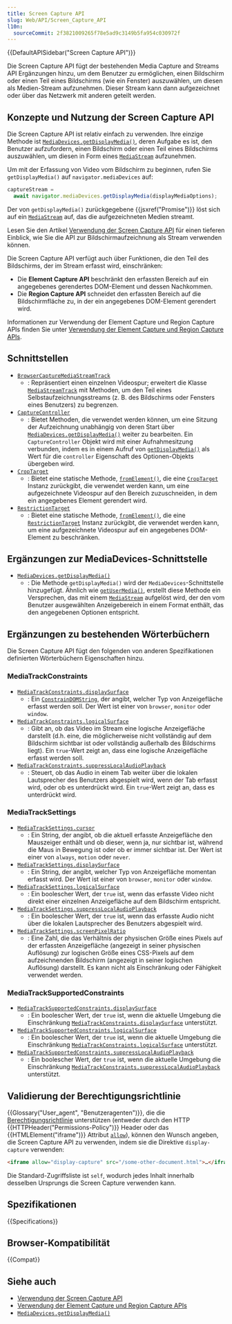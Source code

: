 ```yaml
---
title: Screen Capture API
slug: Web/API/Screen_Capture_API
l10n:
  sourceCommit: 2f3821009265f78e5ad9c3149b5fa954c030972f
---
```


{{DefaultAPISidebar("Screen Capture API")}}

Die Screen Capture API fügt der bestehenden Media Capture and Streams API Ergänzungen hinzu, um dem Benutzer zu ermöglichen, einen Bildschirm oder einen Teil eines Bildschirms (wie ein Fenster) auszuwählen, um diesen als Medien-Stream aufzunehmen. Dieser Stream kann dann aufgezeichnet oder über das Netzwerk mit anderen geteilt werden.

## Konzepte und Nutzung der Screen Capture API

Die Screen Capture API ist relativ einfach zu verwenden. Ihre einzige Methode ist [`MediaDevices.getDisplayMedia()`](/de/docs/Web/API/MediaDevices/getDisplayMedia), deren Aufgabe es ist, den Benutzer aufzufordern, einen Bildschirm oder einen Teil eines Bildschirms auszuwählen, um diesen in Form eines [`MediaStream`](/de/docs/Web/API/MediaStream) aufzunehmen.

Um mit der Erfassung von Video vom Bildschirm zu beginnen, rufen Sie `getDisplayMedia()` auf `navigator.mediaDevices` auf:

```js
captureStream =
  await navigator.mediaDevices.getDisplayMedia(displayMediaOptions);
```

Der von `getDisplayMedia()` zurückgegebene {{jsxref("Promise")}} löst sich auf ein [`MediaStream`](/de/docs/Web/API/MediaStream) auf, das die aufgezeichneten Medien streamt.

Lesen Sie den Artikel [Verwendung der Screen Capture API](/de/docs/Web/API/Screen_Capture_API/Using_Screen_Capture) für einen tieferen Einblick, wie Sie die API zur Bildschirmaufzeichnung als Stream verwenden können.

Die Screen Capture API verfügt auch über Funktionen, die den Teil des Bildschirms, der im Stream erfasst wird, einschränken:

- Die **Element Capture API** beschränkt den erfassten Bereich auf ein angegebenes gerendertes DOM-Element und dessen Nachkommen.
- Die **Region Capture API** schneidet den erfassten Bereich auf die Bildschirmfläche zu, in der ein angegebenes DOM-Element gerendert wird.

Informationen zur Verwendung der Element Capture und Region Capture APIs finden Sie unter [Verwendung der Element Capture und Region Capture APIs](/de/docs/Web/API/Screen_Capture_API/Element_Region_Capture).

## Schnittstellen

- [`BrowserCaptureMediaStreamTrack`](/de/docs/Web/API/BrowserCaptureMediaStreamTrack)
  - : Repräsentiert einen einzelnen Videospur; erweitert die Klasse [`MediaStreamTrack`](/de/docs/Web/API/MediaStreamTrack) mit Methoden, um den Teil eines Selbstaufzeichnungsstreams (z. B. des Bildschirms oder Fensters eines Benutzers) zu begrenzen.
- [`CaptureController`](/de/docs/Web/API/CaptureController)
  - : Bietet Methoden, die verwendet werden können, um eine Sitzung der Aufzeichnung unabhängig von deren Start über [`MediaDevices.getDisplayMedia()`](/de/docs/Web/API/MediaDevices/getDisplayMedia) weiter zu bearbeiten. Ein `CaptureController` Objekt wird mit einer Aufnahmesitzung verbunden, indem es in einem Aufruf von [`getDisplayMedia()`](/de/docs/Web/API/MediaDevices/getDisplayMedia) als Wert für die `controller` Eigenschaft des Optionen-Objekts übergeben wird.
- [`CropTarget`](/de/docs/Web/API/CropTarget)
  - : Bietet eine statische Methode, [`fromElement()`](/de/docs/Web/API/CropTarget/fromElement_static), die eine [`CropTarget`](/de/docs/Web/API/CropTarget) Instanz zurückgibt, die verwendet werden kann, um eine aufgezeichnete Videospur auf den Bereich zuzuschneiden, in dem ein angegebenes Element gerendert wird.
- [`RestrictionTarget`](/de/docs/Web/API/RestrictionTarget)
  - : Bietet eine statische Methode, [`fromElement()`](/de/docs/Web/API/RestrictionTarget/fromElement_static), die eine [`RestrictionTarget`](/de/docs/Web/API/RestrictionTarget) Instanz zurückgibt, die verwendet werden kann, um eine aufgezeichnete Videospur auf ein angegebenes DOM-Element zu beschränken.

## Ergänzungen zur MediaDevices-Schnittstelle

- [`MediaDevices.getDisplayMedia()`](/de/docs/Web/API/MediaDevices/getDisplayMedia)
  - : Die Methode `getDisplayMedia()` wird der `MediaDevices`-Schnittstelle hinzugefügt. Ähnlich wie [`getUserMedia()`](/de/docs/Web/API/MediaDevices/getUserMedia), erstellt diese Methode ein Versprechen, das mit einem [`MediaStream`](/de/docs/Web/API/MediaStream) aufgelöst wird, der den vom Benutzer ausgewählten Anzeigebereich in einem Format enthält, das den angegebenen Optionen entspricht.

## Ergänzungen zu bestehenden Wörterbüchern

Die Screen Capture API fügt den folgenden von anderen Spezifikationen definierten Wörterbüchern Eigenschaften hinzu.

### MediaTrackConstraints

- [`MediaTrackConstraints.displaySurface`](/de/docs/Web/API/MediaTrackConstraints/displaySurface)
  - : Ein [`ConstrainDOMString`](/de/docs/Web/API/MediaTrackConstraints#constraindomstring), der angibt, welcher Typ von Anzeigefläche erfasst werden soll. Der Wert ist einer von `browser`, `monitor` oder `window`.
- [`MediaTrackConstraints.logicalSurface`](/de/docs/Web/API/MediaTrackConstraints/logicalSurface)
  - : Gibt an, ob das Video im Stream eine logische Anzeigefläche darstellt (d.h. eine, die möglicherweise nicht vollständig auf dem Bildschirm sichtbar ist oder vollständig außerhalb des Bildschirms liegt). Ein `true`-Wert zeigt an, dass eine logische Anzeigefläche erfasst werden soll.
- [`MediaTrackConstraints.suppressLocalAudioPlayback`](/de/docs/Web/API/MediaTrackConstraints/suppressLocalAudioPlayback)
  - : Steuert, ob das Audio in einem Tab weiter über die lokalen Lautsprecher des Benutzers abgespielt wird, wenn der Tab erfasst wird, oder ob es unterdrückt wird. Ein `true`-Wert zeigt an, dass es unterdrückt wird.

### MediaTrackSettings

- [`MediaTrackSettings.cursor`](/de/docs/Web/API/MediaTrackSettings/cursor)
  - : Ein String, der angibt, ob die aktuell erfasste Anzeigefläche den Mauszeiger enthält und ob dieser, wenn ja, nur sichtbar ist, während die Maus in Bewegung ist oder ob er immer sichtbar ist. Der Wert ist einer von `always`, `motion` oder `never`.
- [`MediaTrackSettings.displaySurface`](/de/docs/Web/API/MediaTrackSettings/displaySurface)
  - : Ein String, der angibt, welcher Typ von Anzeigefläche momentan erfasst wird. Der Wert ist einer von `browser`, `monitor` oder `window`.
- [`MediaTrackSettings.logicalSurface`](/de/docs/Web/API/MediaTrackSettings/logicalSurface)
  - : Ein boolescher Wert, der `true` ist, wenn das erfasste Video nicht direkt einer einzelnen Anzeigefläche auf dem Bildschirm entspricht.
- [`MediaTrackSettings.suppressLocalAudioPlayback`](/de/docs/Web/API/MediaTrackSettings/suppressLocalAudioPlayback)
  - : Ein boolescher Wert, der `true` ist, wenn das erfasste Audio nicht über die lokalen Lautsprecher des Benutzers abgespielt wird.
- [`MediaTrackSettings.screenPixelRatio`](/de/docs/Web/API/MediaTrackSettings/screenPixelRatio)
  - : Eine Zahl, die das Verhältnis der physischen Größe eines Pixels auf der erfassten Anzeigefläche (angezeigt in seiner physischen Auflösung) zur logischen Größe eines CSS-Pixels auf dem aufzeichnenden Bildschirm (angezeigt in seiner logischen Auflösung) darstellt. Es kann nicht als Einschränkung oder Fähigkeit verwendet werden.

### MediaTrackSupportedConstraints

- [`MediaTrackSupportedConstraints.displaySurface`](/de/docs/Web/API/MediaTrackSupportedConstraints/displaySurface)
  - : Ein boolescher Wert, der `true` ist, wenn die aktuelle Umgebung die Einschränkung [`MediaTrackConstraints.displaySurface`](/de/docs/Web/API/MediaTrackConstraints/displaySurface) unterstützt.
- [`MediaTrackSupportedConstraints.logicalSurface`](/de/docs/Web/API/MediaTrackSupportedConstraints/logicalSurface)
  - : Ein boolescher Wert, der `true` ist, wenn die aktuelle Umgebung die Einschränkung [`MediaTrackConstraints.logicalSurface`](/de/docs/Web/API/MediaTrackConstraints/logicalSurface) unterstützt.
- [`MediaTrackSupportedConstraints.suppressLocalAudioPlayback`](/de/docs/Web/API/MediaTrackSupportedConstraints/suppressLocalAudioPlayback)
  - : Ein boolescher Wert, der `true` ist, wenn die aktuelle Umgebung die Einschränkung [`MediaTrackConstraints.suppressLocalAudioPlayback`](/de/docs/Web/API/MediaTrackConstraints/suppressLocalAudioPlayback) unterstützt.

## Validierung der Berechtigungsrichtlinie

{{Glossary("User_agent", "Benutzeragenten")}}, die die [Berechtigungsrichtlinie](/de/docs/Web/HTTP/Guides/Permissions_Policy) unterstützen (entweder durch den HTTP {{HTTPHeader("Permissions-Policy")}} Header oder das {{HTMLElement("iframe")}} Attribut [`allow`](/de/docs/Web/HTML/Reference/Elements/iframe#allow)), können den Wunsch angeben, die Screen Capture API zu verwenden, indem sie die Direktive `display-capture` verwenden:

```html
<iframe allow="display-capture" src="/some-other-document.html">…</iframe>
```

Die Standard-Zugriffsliste ist `self`, wodurch jedes Inhalt innerhalb desselben Ursprungs die Screen Capture verwenden kann.

## Spezifikationen

{{Specifications}}

## Browser-Kompatibilität

{{Compat}}

## Siehe auch

- [Verwendung der Screen Capture API](/de/docs/Web/API/Screen_Capture_API/Using_Screen_Capture)
- [Verwendung der Element Capture und Region Capture APIs](/de/docs/Web/API/Screen_Capture_API/Element_Region_Capture)
- [`MediaDevices.getDisplayMedia()`](/de/docs/Web/API/MediaDevices/getDisplayMedia)
